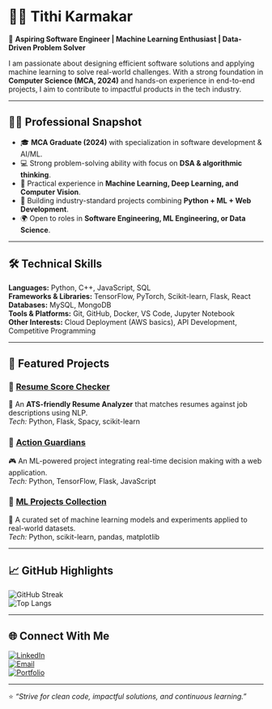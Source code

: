 # 👨‍💻 Tithi Karmakar  

🎯 **Aspiring Software Engineer | Machine Learning Enthusiast | Data-Driven Problem Solver**  

I am passionate about designing efficient software solutions and applying machine learning to solve real-world challenges. With a strong foundation in **Computer Science (MCA, 2024)** and hands-on experience in end-to-end projects, I aim to contribute to impactful products in the tech industry.  

---

## 🧑‍💼 Professional Snapshot
- 🎓 **MCA Graduate (2024)** with specialization in software development & AI/ML.  
- 💻 Strong problem-solving ability with focus on **DSA & algorithmic thinking**.  
- 🔬 Practical experience in **Machine Learning, Deep Learning, and Computer Vision**.  
- 🚀 Building industry-standard projects combining **Python + ML + Web Development**.  
- 🌍 Open to roles in **Software Engineering, ML Engineering, or Data Science**.  

---

## 🛠️ Technical Skills  

**Languages:** Python, C++, JavaScript, SQL  
**Frameworks & Libraries:** TensorFlow, PyTorch, Scikit-learn, Flask, React  
**Databases:** MySQL, MongoDB  
**Tools & Platforms:** Git, GitHub, Docker, VS Code, Jupyter Notebook  
**Other Interests:** Cloud Deployment (AWS basics), API Development, Competitive Programming  

---

## 📌 Featured Projects  

### 🔹 [Resume Score Checker](#)  
📄 An **ATS-friendly Resume Analyzer** that matches resumes against job descriptions using NLP.  
*Tech:* Python, Flask, Spacy, scikit-learn  

### 🔹 [Action Guardians](#)  
🎮 An ML-powered project integrating real-time decision making with a web application.  
*Tech:* Python, TensorFlow, Flask, JavaScript  

### 🔹 [ML Projects Collection](#)  
🤖 A curated set of machine learning models and experiments applied to real-world datasets.  
*Tech:* Python, scikit-learn, pandas, matplotlib  

---

## 📈 GitHub Highlights  

![GitHub Streak](https://github-readme-streak-stats.herokuapp.com?user=Karmakartithi01&theme=tokyonight&hide_border=true)  
![Top Langs](https://github-readme-stats.vercel.app/api/top-langs/?username=Karmakartithi01&layout=compact&theme=tokyonight&hide_border=true)  

---

## 🌐 Connect With Me  

[![LinkedIn](https://img.shields.io/badge/LinkedIn-blue?style=flat&logo=linkedin)](https://linkedin.com/in/tithi-karmakar-324372380/)  
[![Email](https://img.shields.io/badge/Email-D14836?style=flat&logo=gmail&logoColor=white)](mailto:karmakartithi1001@gmail.com)  
[![Portfolio](https://img.shields.io/badge/Portfolio-black?style=flat&logo=github)](https://github.com/Karmakartithi01)  

---

⭐ *“Strive for clean code, impactful solutions, and continuous learning.”*  
